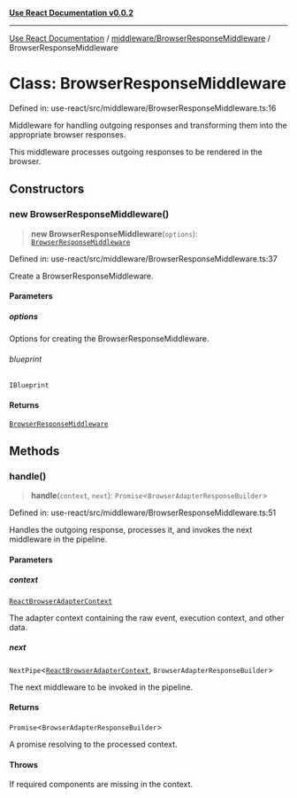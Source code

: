 [**Use React Documentation v0.0.2**](../../../README.md)

***

[Use React Documentation](../../../modules.md) / [middleware/BrowserResponseMiddleware](../README.md) / BrowserResponseMiddleware

# Class: BrowserResponseMiddleware

Defined in: use-react/src/middleware/BrowserResponseMiddleware.ts:16

Middleware for handling outgoing responses and transforming them into the appropriate browser responses.

This middleware processes outgoing responses to be rendered in the browser.

## Constructors

### new BrowserResponseMiddleware()

> **new BrowserResponseMiddleware**(`options`): [`BrowserResponseMiddleware`](BrowserResponseMiddleware.md)

Defined in: use-react/src/middleware/BrowserResponseMiddleware.ts:37

Create a BrowserResponseMiddleware.

#### Parameters

##### options

Options for creating the BrowserResponseMiddleware.

###### blueprint

`IBlueprint`

#### Returns

[`BrowserResponseMiddleware`](BrowserResponseMiddleware.md)

## Methods

### handle()

> **handle**(`context`, `next`): `Promise`\<`BrowserAdapterResponseBuilder`\>

Defined in: use-react/src/middleware/BrowserResponseMiddleware.ts:51

Handles the outgoing response, processes it, and invokes the next middleware in the pipeline.

#### Parameters

##### context

[`ReactBrowserAdapterContext`](../../../declarations/type-aliases/ReactBrowserAdapterContext.md)

The adapter context containing the raw event, execution context, and other data.

##### next

`NextPipe`\<[`ReactBrowserAdapterContext`](../../../declarations/type-aliases/ReactBrowserAdapterContext.md), `BrowserAdapterResponseBuilder`\>

The next middleware to be invoked in the pipeline.

#### Returns

`Promise`\<`BrowserAdapterResponseBuilder`\>

A promise resolving to the processed context.

#### Throws

If required components are missing in the context.
